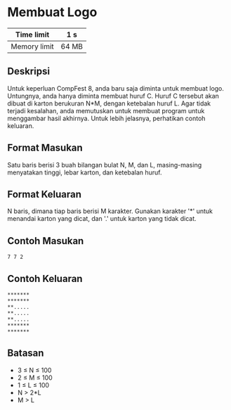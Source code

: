 # Membuat Logo

| Time limit | 1 s |
| --- | --- |
| Memory limit | 64 MB |

## Deskripsi

Untuk keperluan CompFest 8, anda baru saja diminta untuk membuat logo. Untungnya, anda hanya diminta membuat huruf C. Huruf C tersebut akan dibuat di karton berukuran N*M, dengan ketebalan huruf L. Agar tidak terjadi kesalahan, anda memutuskan untuk membuat program untuk menggambar hasil akhirnya. Untuk lebih jelasnya, perhatikan contoh keluaran.

## Format Masukan

Satu baris berisi 3 buah bilangan bulat N, M, dan L, masing-masing menyatakan tinggi, lebar karton, dan ketebalan huruf.

## Format Keluaran

N baris, dimana tiap baris berisi M karakter. Gunakan karakter '*' untuk menandai karton yang dicat, dan '.' untuk karton yang tidak dicat.

## Contoh Masukan

    7 7 2

## Contoh Keluaran

    *******
    *******
    **.....
    **.....
    **.....
    *******
    *******

## Batasan

- 3 ≤ N ≤ 100
- 2 ≤ M ≤ 100
- 1 ≤ L ≤ 100
- N > 2*L
- M > L
